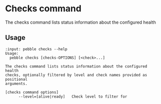 # Checks command

The checks command lists status information about the configured health

## Usage

<!-- START AUTOMATED OUTPUT -->
```{terminal}
:input: pebble checks --help
Usage:
  pebble checks [checks-OPTIONS] [<check>...]

The checks command lists status information about the configured health
checks, optionally filtered by level and check names provided as positional
arguments.

[checks command options]
      --level=[alive|ready]   Check level to filter for
```
<!-- END AUTOMATED OUTPUT -->
